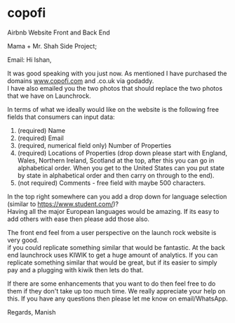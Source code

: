 # copofi
Airbnb Website Front and Back End

Mama + Mr. Shah Side Project;

Email:
Hi Ishan,
 
It was good speaking with you just now.  As mentioned I have purchased the domains www.copofi.com and .co.uk via godaddy.  
I have also emailed you the two photos that should replace the two photos that we have on Launchrock.
 
In terms of what we ideally would like on the website is the following free fields that consumers can input data:
 
1) (required) Name
2) (required) Email
3) (required, numerical field only) Number of Properties
4) (required) Locations of Properties (drop down please start with England, Wales, Northern Ireland, Scotland at the top, after this you can go in alphabetical order.  When you get to the United States can you put state by state in alphabetical order and then carry on through to the end).
5) (not required) Comments  - free field with maybe 500 characters.
 
In the top right somewhere can you add a drop down for language selection (similar to https://www.student.com/)?   
Having all the major European languages would be amazing. If its easy to add others with ease then please add those also.
 
The front end feel from a user perspective on the launch rock website is very good.  
if you could replicate something similar that would be fantastic.
At the back end launchrock uses KIWIK to get a huge amount of analytics.  If you can replicate something similar that would be great, but if its easier to simply pay and a plugging with kiwik then lets do that.  
 
If there are some enhancements that you want to do then feel free to do them if they don't take up too much time. 
We really appreciate your help on this. If you have any questions then please let me know on email/WhatsApp.
 
Regards,
Manish
